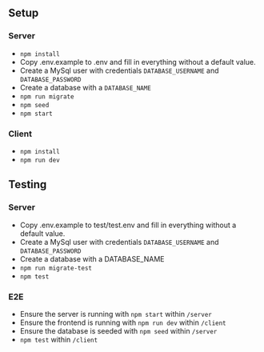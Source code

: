 ## Setup

### Server
- `npm install`
- Copy .env.example to .env and fill in everything without a default value.
- Create a MySql user with credentials `DATABASE_USERNAME` and `DATABASE_PASSWORD`
- Create a database with a `DATABASE_NAME`
- `npm run migrate`
- `npm seed`
- `npm start`

### Client
- `npm install`
- `npm run dev`

## Testing
### Server
- Copy .env.example to test/test.env and fill in everything without a default value.
- Create a MySql user with credentials `DATABASE_USERNAME` and `DATABASE_PASSWORD`
- Create a database with a DATABASE_NAME
- `npm run migrate-test`
- `npm test`

### E2E
- Ensure the server is running with `npm start` within `/server`
- Ensure the frontend is running with `npm run dev` within `/client`
- Ensure the database is seeded with `npm seed` within `/server`
- `npm test` within `/client`
